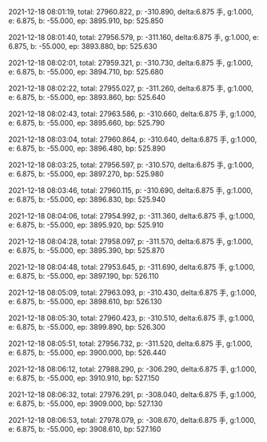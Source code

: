 2021-12-18 08:01:19, total: 27960.822, p: -310.890, delta:6.875 手, g:1.000, e: 6.875, b: -55.000, ep: 3895.910, bp: 525.850

2021-12-18 08:01:40, total: 27956.579, p: -311.160, delta:6.875 手, g:1.000, e: 6.875, b: -55.000, ep: 3893.880, bp: 525.630

2021-12-18 08:02:01, total: 27959.321, p: -310.730, delta:6.875 手, g:1.000, e: 6.875, b: -55.000, ep: 3894.710, bp: 525.680

2021-12-18 08:02:22, total: 27955.027, p: -311.260, delta:6.875 手, g:1.000, e: 6.875, b: -55.000, ep: 3893.860, bp: 525.640

2021-12-18 08:02:43, total: 27963.586, p: -310.660, delta:6.875 手, g:1.000, e: 6.875, b: -55.000, ep: 3895.660, bp: 525.790

2021-12-18 08:03:04, total: 27960.864, p: -310.640, delta:6.875 手, g:1.000, e: 6.875, b: -55.000, ep: 3896.480, bp: 525.890

2021-12-18 08:03:25, total: 27956.597, p: -310.570, delta:6.875 手, g:1.000, e: 6.875, b: -55.000, ep: 3897.270, bp: 525.980

2021-12-18 08:03:46, total: 27960.115, p: -310.690, delta:6.875 手, g:1.000, e: 6.875, b: -55.000, ep: 3896.830, bp: 525.940

2021-12-18 08:04:06, total: 27954.992, p: -311.360, delta:6.875 手, g:1.000, e: 6.875, b: -55.000, ep: 3895.920, bp: 525.910

2021-12-18 08:04:28, total: 27958.097, p: -311.570, delta:6.875 手, g:1.000, e: 6.875, b: -55.000, ep: 3895.390, bp: 525.870

2021-12-18 08:04:48, total: 27953.645, p: -311.690, delta:6.875 手, g:1.000, e: 6.875, b: -55.000, ep: 3897.190, bp: 526.110

2021-12-18 08:05:09, total: 27963.093, p: -310.430, delta:6.875 手, g:1.000, e: 6.875, b: -55.000, ep: 3898.610, bp: 526.130

2021-12-18 08:05:30, total: 27960.423, p: -310.510, delta:6.875 手, g:1.000, e: 6.875, b: -55.000, ep: 3899.890, bp: 526.300

2021-12-18 08:05:51, total: 27956.732, p: -311.520, delta:6.875 手, g:1.000, e: 6.875, b: -55.000, ep: 3900.000, bp: 526.440

2021-12-18 08:06:12, total: 27988.290, p: -306.290, delta:6.875 手, g:1.000, e: 6.875, b: -55.000, ep: 3910.910, bp: 527.150

2021-12-18 08:06:32, total: 27976.291, p: -308.040, delta:6.875 手, g:1.000, e: 6.875, b: -55.000, ep: 3909.000, bp: 527.130

2021-12-18 08:06:53, total: 27978.079, p: -308.670, delta:6.875 手, g:1.000, e: 6.875, b: -55.000, ep: 3908.610, bp: 527.160